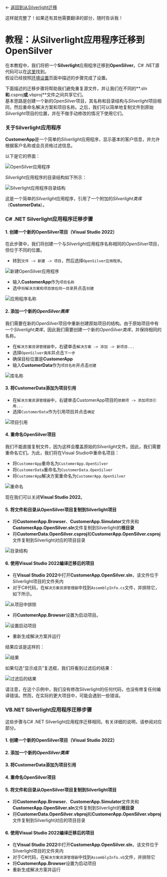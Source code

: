 ← [返回到从Silverlight迁移](/docs/9/25)

这样就完整了！如果还有其他需要翻译的部分，随时告诉我！
# 教程：从Silverlight应用程序迁移到OpenSilver

在本教程中，我们将把一个**Silverlight**应用程序迁移到**OpenSilver**。C# .NET源代码可以在[这里](https://github.com/OpenSilver/CustomerApp)找到。\
假设已经按照[环境设置](environment-setup.md)页面中描述的步骤完成了设置。

下面描述的迁移步骤将帮助我们避免重复源文件，并让我们在不同的**.sln**和**.csproj**或**.vbproj**文件之间共享它们。\
基本思路是创建一个新的*OpenSilver*项目，其名称和目录结构与*Silverlight*项目相同，然后重命名解决方案和项目名称。之后，我们可以简单地复制文件到原始*Silverlight*项目的位置，并在不做手动修改的情况下使用它们。

### 关于Silverlight应用程序
**CustomerApp**是一个简单的*Silverlight*应用程序，显示基本的客户信息，并允许根据客户名称或会员资格过滤信息。

以下是它的界面：

![OpenSilver应用程序](https://raw.githubusercontent.com/UserwareDocumentation/userware-docs/main/images/8c9384a0df4f4ca999c376cd5679ccc9.png)

*Silverlight*应用程序的目录结构如下所示：

![Silverlight应用程序目录结构](https://raw.githubusercontent.com/UserwareDocumentation/userware-docs/main/images/c4749c5a8dbc481594a095f6ef970272.png)

这是一个简单的*Silverlight*应用程序，引用了一个附加的*Silverlight类库*（**CustomerData**）。

### C# .NET Silverlight应用程序迁移步骤

#### 1. 创建一个新的OpenSilver项目（Visual Studio 2022）
在此步骤中，我们将创建一个与*Silverlight*应用程序名称相同的*OpenSilver*项目，但位于不同的位置。

- 转到`文件 -> 新建 -> 项目`，然后选择`OpenSilver应用程序`。

![新建OpenSilver应用程序](https://raw.githubusercontent.com/UserwareDocumentation/userware-docs/main/images/ff4ccf180366400ba31ded8a03d6fc21.png)

- 输入**CustomerApp**作为`项目名称`
- 选中`将解决方案和项目放在同一目录`并点击`创建`

![应用程序名称](https://raw.githubusercontent.com/UserwareDocumentation/userware-docs/main/images/f47d52c50d9749ffaf9fb8c76faab6e4.png)

#### 2. 添加一个新的*OpenSilver类库*
我们需要在新的*OpenSilver*项目中重新创建原始项目的结构。由于原始项目中有一个*Silverlight类库*，因此我们需要创建一个新的*OpenSilver类库*，并保持相同的名称。

- 在`解决方案资源管理器`中，右键单击`解决方案 -> 添加 -> 新项目...`
- 选择`OpenSilver类库`并点击`下一步`
- 确保目标位置是**CustomerApp**
- 输入**CustomerData**作为`项目名称`并点击`创建`

![库名称](https://raw.githubusercontent.com/UserwareDocumentation/userware-docs/main/images/063d19c89bce4cabae204a7f2dd5a930.png)

#### 3. 将CustomerData添加为项目引用

- 在`解决方案资源管理器`中，右键单击CustomerApp项目的`依赖项 -> 添加项目引用...`
- 选择`CustomerData`作为引用项目并点击`确定`

![项目引用](https://raw.githubusercontent.com/UserwareDocumentation/userware-docs/main/images/748caff5a8e846aeb051db9d7cee58b7.png)

#### 4. 重命名OpenSilver项目
我们不能直接复制文件，因为这样会覆盖原始的*Silverlight*文件。因此，我们需要重命名它们。为此，我们将在Visual Studio中重命名项目：

- 将`CustomerApp`重命名为`CustomerApp.OpenSilver`
- 将`CustomerData`重命名为`CustomerData.OpenSilver`
- 将`CustomerApp`解决方案重命名为`CustomerApp.OpenSilver`

![重命名](https://raw.githubusercontent.com/UserwareDocumentation/userware-docs/main/images/cdbc420afb3942df9cdfe547ef04c0ec.png)

现在我们可以关闭**Visual Studio 2022**。

#### 5. 将文件和目录从OpenSilver项目复制到Silverlight项目

- 将**CustomerApp.Browser**、**CustomerApp.Simulator**文件夹和**CustomerApp.OpenSilver.sln**文件复制到Silverlight的**根目录**
- 将**CustomerData.OpenSilver.csproj**和**CustomerApp.OpenSilver.csproj**文件复制到Silverlight对应的项目目录

![目录结构](https://raw.githubusercontent.com/UserwareDocumentation/userware-docs/main/images/077e5c2d10ee4b01b4bbc6eb71b91214.png)

#### 6. 使用Visual Studio 2022编译迁移后的项目

- 在**Visual Studio 2022**中打开**CustomerApp.OpenSilver.sln**，该文件位于Silverlight项目的文件夹内
- 对于C#代码，在`解决方案资源管理器`中找到`AssemblyInfo.cs`文件，并排除它，如下所示。

![从项目中排除](https://raw.githubusercontent.com/UserwareDocumentation/userware-docs/main/images/10ed01af22bf43d5affd1ad2df55744e.png)

- 将**CustomerApp.Browser**设置为启动项目。

![设置启动项目](https://raw.githubusercontent.com/UserwareDocumentation/userware-docs/main/images/a6168ed784d643c5bdde5fd575d28935.png)

- 重新生成解决方案并运行

结果应该是这样的：

![结果](https://raw.githubusercontent.com/UserwareDocumentation/userware-docs/main/images/de105ac4e41e41a2bb11ee95f14f7bc7.png)

如果勾选“显示成员”复选框，我们将看到过滤后的结果：

![过滤后的结果](https://raw.githubusercontent.com/UserwareDocumentation/userware-docs/main/images/5cb06538b60d46aa9c3538315bd3c691.png)

请注意，在这个示例中，我们没有修改Silverlight的任何代码，也没有修复任何编译错误。然而，在实际的更大项目中，可能会遇到一些错误。

### VB.NET Silverlight应用程序迁移步骤

这些步骤与C# .NET Silverlight应用程序迁移相同。有关详细的说明，请参阅对应部分。
#### 1. 创建一个新的OpenSilver项目（Visual Studio 2022）
#### 2. 添加一个新的*OpenSilver类库*
#### 3. 将CustomerData添加为项目引用
#### 4. 重命名OpenSilver项目
#### 5. 将文件和目录从OpenSilver项目复制到Silverlight项目

- 将**CustomerApp.Browser**、**CustomerApp.Simulator**文件夹和**CustomerApp.OpenSilver.sln**文件复制到Silverlight的**根目录**
- 将**CustomerData.OpenSilver.vbproj**和**CustomerApp.OpenSilver.vbproj**文件复制到Silverlight对应的项目目录

#### 6. 使用Visual Studio 2022编译迁移后的项目

- 在**Visual Studio 2022**中打开**CustomerApp.OpenSilver.sln**，该文件位于Silverlight项目的文件夹内
- 对于C#代码，在`解决方案资源管理器`中找到`AssemblyInfo.vb`文件，并排除它
- 将**CustomerApp.Browser**设置为启动项目
- 重新生成解决方案并运行
